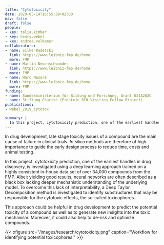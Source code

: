```yaml
---
title: "Cytotoxicity"
date: 2020-05-14T16:55:38+02:00
nav: false
draft: false
people:
- key: talia.kimber
- key: henry.webel
- key: andrea.volkamer
collaborators:
- name: Silke Radetzki
  link: https://www.leibniz-fmp.de/home
  more: FMP
- name: Martin Neuenschwander
  link: https://www.leibniz-fmp.de/home
  more: FMP
- name: Marc Nazaré
  link: https://www.leibniz-fmp.de/home
  more: FMP
funding:
- name: Bundesministerium für Bildung und Forschung, Grant 031A262C
- name: Stiftung Charité (Einstein BIH Visiting Fellow Project)
publications:
- webel_2019_cytotox

summary: |
  In this project, cytotoxicity prediction, one of the earliest handles in drug discovery, is investigated using a deep learning approach trained on a large and highly consistent in-house data set from the FMP. While neural networks are often described as a black box, we try to overcome the lack of interpretability. Thus, a Deep Taylor Decomposition method is investigated to identify substructures that may be responsible for the cytotoxic effects.
---
```


In drug development, late stage toxicity issues of a compound are the main cause of failure in clinical trials. _In silico_ methods are therefore of high importance to guide the early design process to reduce time, costs and animal testing.

In this project, cytotoxicity prediction, one of the earliest handles in drug discovery, is investigated using a deep learning approach trained on a highly consistent in-house data set of over 34,000 compounds from the <a href="https://www.leibniz-fmp.de/home" target="_blank" class="external">FMP</a>.
Albeit yielding good results, neural networks are often described as a black box lacking deeper mechanistic understanding of the underlying model. To overcome this lack of interpretability, a Deep Taylor Decomposition method is investigated to identify substructures that may be responsible for the cytotoxic effects, the so-called toxicophores.

This approach could be helpful in drug development to predict the potential toxicity of a compound as well as to generate new insights into the toxic mechanism. Moreover, it could also help to de-risk and optimize compounds.

{{< xfigure src="/images/research/cytotoxicity.png" caption="Workflow for identifying potential toxicophores." >}}
